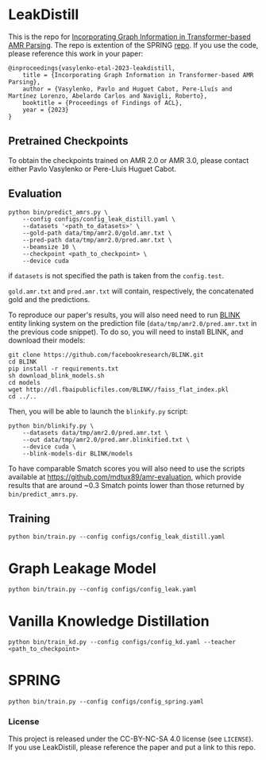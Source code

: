# LeakDistill
This is the repo for [Incorporating Graph Information in Transformer-based AMR Parsing](https://arxiv.org/abs/2306.13467). 
The repo is extention of the SPRING [repo](https://github.com/SapienzaNLP/spring).
If you use the code, please reference this work in your paper:

```
@inproceedings{vasylenko-etal-2023-leakdistill,
    title = {Incorporating Graph Information in Transformer-based AMR Parsing},
    author = {Vasylenko, Pavlo and Huguet Cabot, Pere-Lluís and Martínez Lorenzo, Abelardo Carlos and Navigli, Roberto},
    booktitle = {Proceedings of Findings of ACL},
    year = {2023}
}
```
## Pretrained Checkpoints

To obtain the checkpoints trained on AMR 2.0 or AMR 3.0, please contact either Pavlo Vasylenko or Pere-Lluís Huguet Cabot.

## Evaluation

```shell script
python bin/predict_amrs.py \
    --config configs/config_leak_distill.yaml \
    --datasets '<path_to_datasets>' \
    --gold-path data/tmp/amr2.0/gold.amr.txt \
    --pred-path data/tmp/amr2.0/pred.amr.txt \
    --beamsize 10 \
    --checkpoint <path_to_checkpoint> \
    --device cuda
```
if `datasets` is not specified the path is taken from the `config.test`.

`gold.amr.txt` and `pred.amr.txt` will contain, respectively, the concatenated gold and the predictions.

To reproduce our paper's results, you will also need need to run [BLINK](https://github.com/facebookresearch/BLINK) entity linking system on the prediction file (`data/tmp/amr2.0/pred.amr.txt` in the previous code snippet). 
To do so, you will need to install BLINK, and download their models:
```shell script
git clone https://github.com/facebookresearch/BLINK.git
cd BLINK
pip install -r requirements.txt
sh download_blink_models.sh
cd models
wget http://dl.fbaipublicfiles.com/BLINK//faiss_flat_index.pkl
cd ../..
```
Then, you will be able to launch the `blinkify.py` script:
```shell
python bin/blinkify.py \
    --datasets data/tmp/amr2.0/pred.amr.txt \
    --out data/tmp/amr2.0/pred.amr.blinkified.txt \
    --device cuda \
    --blink-models-dir BLINK/models
```
To have comparable Smatch scores you will also need to use the scripts available at https://github.com/mdtux89/amr-evaluation, which provide
results that are around ~0.3 Smatch points lower than those returned by `bin/predict_amrs.py`.

## Training

```shell script
python bin/train.py --config configs/config_leak_distill.yaml
```

# Graph Leakage Model

```shell script
python bin/train.py --config configs/config_leak.yaml
```

# Vanilla Knowledge Distillation

```shell script
python bin/train_kd.py --config configs/config_kd.yaml --teacher <path_to_checkpoint>
```

# SPRING 

```shell script
python bin/train.py --config configs/config_spring.yaml
```

### License

This project is released under the CC-BY-NC-SA 4.0 license (see `LICENSE`). If you use LeakDistill, please reference the paper and put a link to this repo.